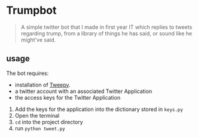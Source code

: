 # Trumpbot

> A simple twitter bot that I made in first year IT which replies to tweets regarding trump, from a library of things he has said, or sound like he might've said.

## usage

The bot requires:
* installation of [Tweepy](http://www.tweepy.org/).   
* a twitter account with an associated Twitter Application
* the access keys for the Twitter Application

1. Add the keys for the application into the dictionary stored in `keys.py`
2. Open the terminal
3. `cd` into the project directory
4. run `python tweet.py`
